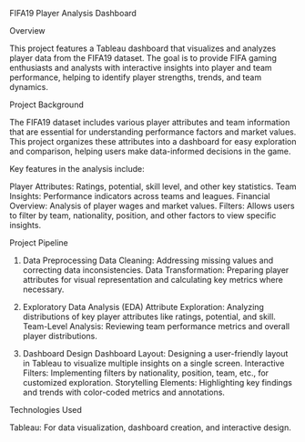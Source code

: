 FIFA19 Player Analysis Dashboard

Overview

This project features a Tableau dashboard that visualizes and analyzes player data from the FIFA19 dataset. The goal is to provide FIFA gaming enthusiasts and analysts with interactive insights into player and team performance, helping to identify player strengths, trends, and team dynamics.

Project Background

The FIFA19 dataset includes various player attributes and team information that are essential for understanding performance factors and market values. This project organizes these attributes into a dashboard for easy exploration and comparison, helping users make data-informed decisions in the game.


Key features in the analysis include:


Player Attributes: Ratings, potential, skill level, and other key statistics.
Team Insights: Performance indicators across teams and leagues.
Financial Overview: Analysis of player wages and market values.
Filters: Allows users to filter by team, nationality, position, and other factors to view specific insights.


Project Pipeline

1. Data Preprocessing
Data Cleaning: Addressing missing values and correcting data inconsistencies.
Data Transformation: Preparing player attributes for visual representation and calculating key metrics where necessary.

3. Exploratory Data Analysis (EDA)
Attribute Exploration: Analyzing distributions of key player attributes like ratings, potential, and skill.
Team-Level Analysis: Reviewing team performance metrics and overall player distributions.

5. Dashboard Design
Dashboard Layout: Designing a user-friendly layout in Tableau to visualize multiple insights on a single screen.
Interactive Filters: Implementing filters by nationality, position, team, etc., for customized exploration.
Storytelling Elements: Highlighting key findings and trends with color-coded metrics and annotations.

Technologies Used

Tableau: For data visualization, dashboard creation, and interactive design.
